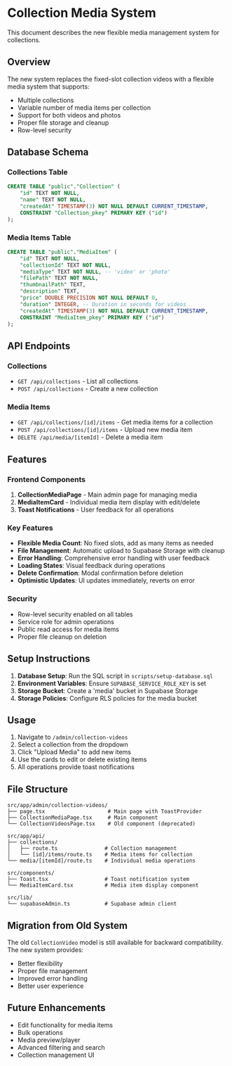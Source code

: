 # Collection Media System

This document describes the new flexible media management system for collections.

## Overview

The new system replaces the fixed-slot collection videos with a flexible media system that supports:
- Multiple collections
- Variable number of media items per collection
- Support for both videos and photos
- Proper file storage and cleanup
- Row-level security

## Database Schema

### Collections Table
```sql
CREATE TABLE "public"."Collection" (
    "id" TEXT NOT NULL,
    "name" TEXT NOT NULL,
    "createdAt" TIMESTAMP(3) NOT NULL DEFAULT CURRENT_TIMESTAMP,
    CONSTRAINT "Collection_pkey" PRIMARY KEY ("id")
);
```

### Media Items Table
```sql
CREATE TABLE "public"."MediaItem" (
    "id" TEXT NOT NULL,
    "collectionId" TEXT NOT NULL,
    "mediaType" TEXT NOT NULL, -- 'video' or 'photo'
    "filePath" TEXT NOT NULL,
    "thumbnailPath" TEXT,
    "description" TEXT,
    "price" DOUBLE PRECISION NOT NULL DEFAULT 0,
    "duration" INTEGER, -- Duration in seconds for videos
    "createdAt" TIMESTAMP(3) NOT NULL DEFAULT CURRENT_TIMESTAMP,
    CONSTRAINT "MediaItem_pkey" PRIMARY KEY ("id")
);
```

## API Endpoints

### Collections
- `GET /api/collections` - List all collections
- `POST /api/collections` - Create a new collection

### Media Items
- `GET /api/collections/[id]/items` - Get media items for a collection
- `POST /api/collections/[id]/items` - Upload new media item
- `DELETE /api/media/[itemId]` - Delete a media item

## Features

### Frontend Components
1. **CollectionMediaPage** - Main admin page for managing media
2. **MediaItemCard** - Individual media item display with edit/delete
3. **Toast Notifications** - User feedback for all operations

### Key Features
- **Flexible Media Count**: No fixed slots, add as many items as needed
- **File Management**: Automatic upload to Supabase Storage with cleanup
- **Error Handling**: Comprehensive error handling with user feedback
- **Loading States**: Visual feedback during operations
- **Delete Confirmation**: Modal confirmation before deletion
- **Optimistic Updates**: UI updates immediately, reverts on error

### Security
- Row-level security enabled on all tables
- Service role for admin operations
- Public read access for media items
- Proper file cleanup on deletion

## Setup Instructions

1. **Database Setup**: Run the SQL script in `scripts/setup-database.sql`
2. **Environment Variables**: Ensure `SUPABASE_SERVICE_ROLE_KEY` is set
3. **Storage Bucket**: Create a 'media' bucket in Supabase Storage
4. **Storage Policies**: Configure RLS policies for the media bucket

## Usage

1. Navigate to `/admin/collection-videos`
2. Select a collection from the dropdown
3. Click "Upload Media" to add new items
4. Use the cards to edit or delete existing items
5. All operations provide toast notifications

## File Structure

```
src/app/admin/collection-videos/
├── page.tsx                    # Main page with ToastProvider
├── CollectionMediaPage.tsx     # Main component
└── CollectionVideosPage.tsx    # Old component (deprecated)

src/app/api/
├── collections/
│   ├── route.ts               # Collection management
│   └── [id]/items/route.ts    # Media items for collection
└── media/[itemId]/route.ts    # Individual media operations

src/components/
├── Toast.tsx                  # Toast notification system
└── MediaItemCard.tsx          # Media item display component

src/lib/
└── supabaseAdmin.ts           # Supabase admin client
```

## Migration from Old System

The old `CollectionVideo` model is still available for backward compatibility. The new system provides:
- Better flexibility
- Proper file management
- Improved error handling
- Better user experience

## Future Enhancements

- Edit functionality for media items
- Bulk operations
- Media preview/player
- Advanced filtering and search
- Collection management UI 